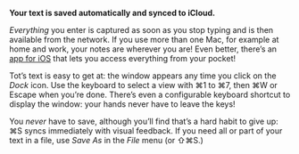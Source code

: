 **Your text is saved automatically and synced to iCloud.**

_Everything_ you enter is captured as soon as you stop typing and is then available from the network. If you use more than one Mac, for example at home and work, your notes are wherever you are! Even better, there’s an [app for iOS](https://tot.rocks) that lets you access everything from your pocket!

Tot’s text is easy to get at: the window appears any time you click on the _Dock_ icon. Use the keyboard to select a view with ⌘1 to ⌘7, then ⌘W or Escape when you’re done. There’s even a configurable keyboard shortcut to display the window: your hands never have to leave the keys!

You _never_ have to save, although you’ll find that’s a hard habit to give up: ⌘S syncs immediately with visual feedback. If you need all or part of your text in a file, use _Save As_ in the _File_ menu (or ⇧⌘S.)
